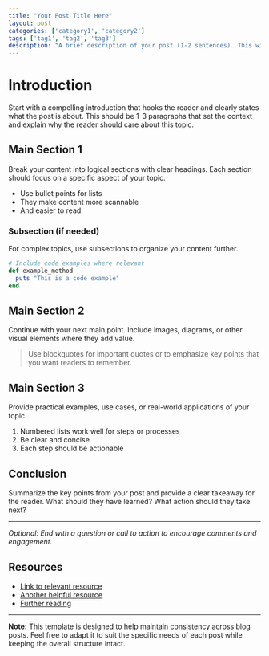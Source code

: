 ```yaml
---
title: "Your Post Title Here"
layout: post
categories: ['category1', 'category2']
tags: ['tag1', 'tag2', 'tag3']
description: "A brief description of your post (1-2 sentences). This will appear in search results and social media shares."
---
```


# Introduction

Start with a compelling introduction that hooks the reader and clearly states what the post is about. This should be 1-3 paragraphs that set the context and explain why the reader should care about this topic.

## Main Section 1

Break your content into logical sections with clear headings. Each section should focus on a specific aspect of your topic.

- Use bullet points for lists
- They make content more scannable
- And easier to read

### Subsection (if needed)

For complex topics, use subsections to organize your content further.

```ruby
# Include code examples where relevant
def example_method
  puts "This is a code example"
end
```

## Main Section 2

Continue with your next main point. Include images, diagrams, or other visual elements where they add value.

> Use blockquotes for important quotes or to emphasize key points that you want readers to remember.

## Main Section 3

Provide practical examples, use cases, or real-world applications of your topic.

1. Numbered lists work well for steps or processes
2. Be clear and concise
3. Each step should be actionable

## Conclusion

Summarize the key points from your post and provide a clear takeaway for the reader. What should they have learned? What action should they take next?

---

*Optional: End with a question or call to action to encourage comments and engagement.*

## Resources

- [Link to relevant resource](https://example.com)
- [Another helpful resource](https://example.com)
- [Further reading](https://example.com)

---

**Note:** This template is designed to help maintain consistency across blog posts. Feel free to adapt it to suit the specific needs of each post while keeping the overall structure intact. 